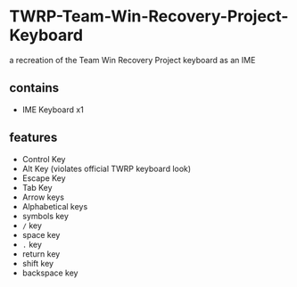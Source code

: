 # TWRP-Team-Win-Recovery-Project-Keyboard
a recreation of the Team Win Recovery Project keyboard as an IME


## contains
* IME Keyboard x1

## features
* Control Key
* Alt Key (violates official TWRP keyboard look)
* Escape Key
* Tab Key
* Arrow keys
* Alphabetical keys
* symbols key
* `/` key
* space key
* `.` key
* return key
* shift key
* backspace key
